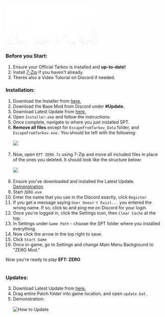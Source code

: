<img src="https://github.com/bansakai/ZERO/blob/main/Resources/SmallBannerLogo.png" width="300" />

<br>

### Before you Start:

1. Ensure your Official Tarkov is installed and **up-to-date!**
2. Install [7-Zip](https://www.7-zip.org/a/7z2409-x64.exe) if you haven't already.
3. Theres also a Video Tutorial on Discord if needed.

### Installation:

1. Download the Installer from [here.](https://syncade.gg/spt)
2. Download the Base Mod from Discord under **#Update.**
3. Download Latest Update from [here.](https://syncade.gg/zero/update)
4. Open `Installer.exe` and follow the instructions.
5. Once complete, navigate to where you just installed SPT.
6. **Remove all files** except for `EscapeFromTarkov_Data` folder, and `EscapeFromTarkov.exe.` You should be left with the following:<br><br><img src="https://gitfront.io/r/bansakai/em1m9ZL7VfDC/ZERO/raw/Resources/Remains.png" width="500" /><br><br>
7. Now, open `EFT ZERO.7z` using 7-Zip and move all included files in place of the ones you deleted. It should look like the structure below:<br><br><img src="https://gitfront.io/r/bansakai/em1m9ZL7VfDC/ZERO/raw/Resources/Structure.png" width="500" /><br><br>
8. Ensure you've downloaded and installed the Latest Update. [Demonstration](https://github.com/bansakai/ZERO?tab=readme-ov-file#updates)
8. Start `ZERO.exe`
9. Enter the name that you use in the Discord exactly, click `Register`
10. If you get a message saying `User Doesn't Exist...` you entered the wrong name. If so, click `No` and ping me on Discord for your login.
11. Once you're logged in, click the Settings icon, then `Clear Cache` at the top.
12. In Settings under `Game Path` - choose the SPT folder where you installed everything.
13. Now click the arrow in the top right to save.
14. Click `Start Game`
15. Once in-game, go to Settings and change Main Menu Background to "ZERO Mod."

Now you're ready to play **EFT: ZERO**
<br><br>

### Updates:

3. Download Latest Update from [here.](https://syncade.gg/zero/update)
2. Drag entire Patch folder into game location, and open `update.bat.`
3. Demonstration:<br><br>
![How to Update](https://github.com/bansakai/ZERO/blob/main/Resources/HowToUpdate.gif)
